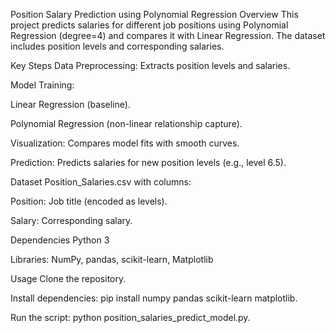 Position Salary Prediction using Polynomial Regression
Overview
This project predicts salaries for different job positions using Polynomial Regression (degree=4) and compares it with Linear Regression. The dataset includes position levels and corresponding salaries.

Key Steps
Data Preprocessing: Extracts position levels and salaries.

Model Training:

Linear Regression (baseline).

Polynomial Regression (non-linear relationship capture).

Visualization: Compares model fits with smooth curves.

Prediction: Predicts salaries for new position levels (e.g., level 6.5).

Dataset
Position_Salaries.csv with columns:

Position: Job title (encoded as levels).

Salary: Corresponding salary.

Dependencies
Python 3

Libraries: NumPy, pandas, scikit-learn, Matplotlib

Usage
Clone the repository.

Install dependencies: pip install numpy pandas scikit-learn matplotlib.

Run the script: python position_salaries_predict_model.py.

